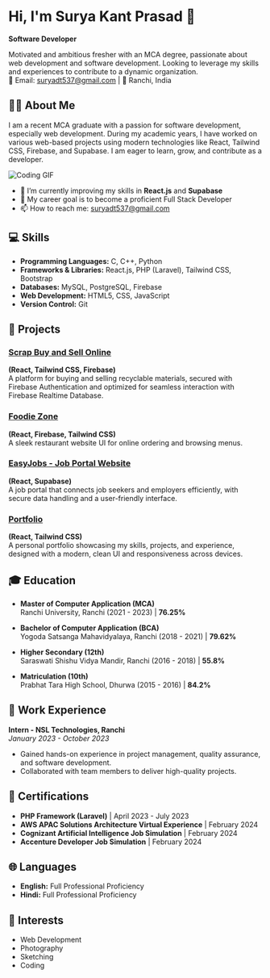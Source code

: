 # Hi, I'm Surya Kant Prasad 👋  
**Software Developer**

Motivated and ambitious fresher with an MCA degree, passionate about web development and software development. Looking to leverage my skills and experiences to contribute to a dynamic organization.  
📧 Email: suryadt537@gmail.com | 📍 Ranchi, India

## 🙋‍♂️ About Me
I am a recent MCA graduate with a passion for software development, especially web development. During my academic years, I have worked on various web-based projects using modern technologies like React, Tailwind CSS, Firebase, and Supabase. I am eager to learn, grow, and contribute as a developer.


![Coding GIF](https://media.giphy.com/media/qgQUggAC3Pfv687qPC/giphy.gif)



- 🌱 I’m currently improving my skills in **React.js** and **Supabase**
- 🎯 My career goal is to become a proficient Full Stack Developer
- 📫 How to reach me: [suryadt537@gmail.com](mailto:suryadt537@gmail.com)

## 💻 Skills
- **Programming Languages:** C, C++, Python
- **Frameworks & Libraries:** React.js, PHP (Laravel), Tailwind CSS, Bootstrap
- **Databases:** MySQL, PostgreSQL, Firebase
- **Web Development:** HTML5, CSS, JavaScript
- **Version Control:** Git

## 🚀 Projects

### [Scrap Buy and Sell Online](https://rescrap07.netlify.app/)
**(React, Tailwind CSS, Firebase)**  
A platform for buying and selling recyclable materials, secured with Firebase Authentication and optimized for seamless interaction with Firebase Realtime Database.  

### [Foodie Zone](https://foodie-zones.netlify.app/)
**(React, Firebase, Tailwind CSS)**  
A sleek restaurant website UI for online ordering and browsing menus.

### [EasyJobs - Job Portal Website](https://easyjobs07.netlify.app/)
**(React, Supabase)**  
A job portal that connects job seekers and employers efficiently, with secure data handling and a user-friendly interface.

### [Portfolio](https://surya-portfolio-07.netlify.app/)
**(React, Tailwind CSS)**  
A personal portfolio showcasing my skills, projects, and experience, designed with a modern, clean UI and responsiveness across devices.

## 🎓 Education

- **Master of Computer Application (MCA)**  
  Ranchi University, Ranchi (2021 - 2023) | **76.25%**
  
- **Bachelor of Computer Application (BCA)**  
  Yogoda Satsanga Mahavidyalaya, Ranchi (2018 - 2021) | **79.62%**

- **Higher Secondary (12th)**  
  Saraswati Shishu Vidya Mandir, Ranchi (2016 - 2018) | **55.8%**

- **Matriculation (10th)**  
  Prabhat Tara High School, Dhurwa (2015 - 2016) | **84.2%**

## 💼 Work Experience

**Intern - NSL Technologies, Ranchi**  
*January 2023 - October 2023*  
- Gained hands-on experience in project management, quality assurance, and software development.  
- Collaborated with team members to deliver high-quality projects.  

## 📜 Certifications

- **PHP Framework (Laravel)** | April 2023 - July 2023  
- **AWS APAC Solutions Architecture Virtual Experience** | February 2024  
- **Cognizant Artificial Intelligence Job Simulation** | February 2024  
- **Accenture Developer Job Simulation** | February 2024  

## 🌐 Languages
- **English:** Full Professional Proficiency  
- **Hindi:** Full Professional Proficiency  

## 🎨 Interests
- Web Development  
- Photography  
- Sketching  
- Coding  

